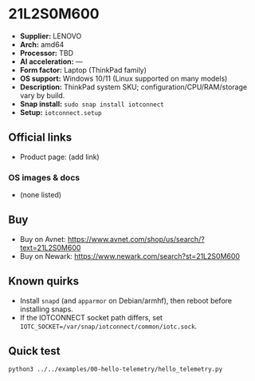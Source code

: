 # 21L2S0M600

- **Supplier:** LENOVO
- **Arch:** amd64
- **Processor:** TBD
- **AI acceleration:** —
- **Form factor:** Laptop (ThinkPad family)
- **OS support:** Windows 10/11 (Linux supported on many models)
- **Description:** ThinkPad system SKU; configuration/CPU/RAM/storage vary by build.
- **Snap install:** `sudo snap install iotconnect`
- **Setup:** `iotconnect.setup`

## Official links
- Product page: (add link)

### OS images & docs
- (none listed)

## Buy
- Buy on Avnet: https://www.avnet.com/shop/us/search/?text=21L2S0M600
- Buy on Newark: https://www.newark.com/search?st=21L2S0M600

## Known quirks
- Install `snapd` (and `apparmor` on Debian/armhf), then reboot before installing snaps.
- If the IOTCONNECT socket path differs, set `IOTC_SOCKET=/var/snap/iotconnect/common/iotc.sock`.

## Quick test
```bash
python3 ../../examples/00-hello-telemetry/hello_telemetry.py
```
